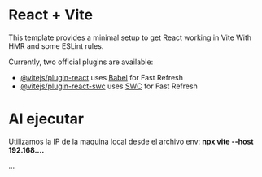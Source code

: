 # React + Vite

This template provides a minimal setup to get React working in Vite With HMR and some ESLint rules.

Currently, two official plugins are available:

- [@vitejs/plugin-react](https://github.com/vitejs/vite-plugin-react/blob/main/packages/plugin-react/README.md) uses [Babel](https://babeljs.io/) for Fast Refresh
- [@vitejs/plugin-react-swc](https://github.com/vitejs/vite-plugin-react-swc) uses [SWC](https://swc.rs/) for Fast Refresh

# Al ejecutar
Utilizamos la IP de la maquina local desde el archivo env:
<strong>npx vite --host 192.168....</strong>


...
